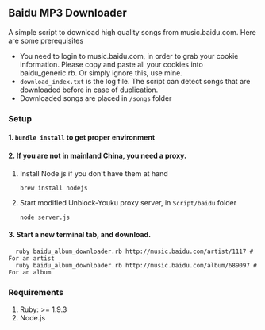 ## Baidu MP3 Downloader

A simple script to download high quality songs from music.baidu.com. Here are some prerequisites

* You need to login to music.baidu.com, in order to grab your cookie information. Please copy and paste all your cookies into baidu_generic.rb. Or simply ignore this, use mine.
* `download_index.txt` is the log file. The script can detect songs that are downloaded before in case of duplication.
* Downloaded songs are placed in `/songs` folder

### Setup
#### 1. `bundle install` to get proper environment
#### 2. If you are not in mainland China, you need a proxy.
1. Install Node.js if you don't have them at hand

      `brew install nodejs`

2. Start modified Unblock-Youku proxy server, in `Script/baidu` folder

      `node server.js`

#### 3. Start a new terminal tab, and download.
      
      ruby baidu_album_downloader.rb http://music.baidu.com/artist/1117 # For an artist
      ruby baidu_album_downloader.rb http://music.baidu.com/album/689097 # For an album
      


### Requirements 

1. Ruby: >= 1.9.3
2. Node.js
